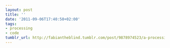 ```yaml
---
layout: post
title: ''
date: '2011-09-06T17:40:50+02:00'
tags:
- processing
- code
tumblr_url: http://fabiantheblind.tumblr.com/post/9878974523/a-processing-sketch
---
```

